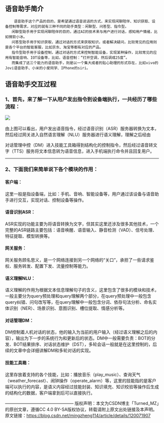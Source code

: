 ##  语音助手简介

```
	语音助手这个产品的目的，是希望通过语音说话的方式，来实现闲聊陪伴、知识获取、设备控制等需求，对应的就有三种不同的助手类型：闲聊型、问答型、指令型。
​	闲聊型助手用于实现闲聊陪伴的目的，通过AI的技术来与用户进行对话，感知用户情绪，比如微软小冰。
​	问答型助手用于知识获取，通过对话的方式来获取知识，或者解决疑问，比较常见的应用则是各个平台的智能客服，比如京东、淘宝等都有对应的产品。
​	指令型助手用于设备控制，通过对话的方式来控制智能设备，实现某种操作，比较常见的应用有智能音响、IOT设备等，比如，语音控制：“打开空调，然后调成25度”。
​	而集成了这三个能力的语音助手，则是以一个集大成者的贴心助理的形式存在，比如vivo的Jovi语音助手、小米的小爱同学、IPhone的siri。
```

## 语音助手交互过程

### **1、首先，来了解一下从用户发出指令到设备端执行，一共经历了哪些流程：**

![](..\..\images\语音助手交互过程.jpg)

​	由上图可以看出，用户发出语音指令，经过语音识别（ASR）服务器转换为文本，然后经过网关进入自然语言理解（NLU）服务器进行语义理解，理解之后经由

对话管理中控（DM）进入技能工具箱得到结构化的控制指令，然后经过语音转文字（TTS）服务将文本信息转为语音信息，进入手机端执行命令并且回复用户。

------

### **2、下面我们来简单说下各个模块的作用：**

#### 客户端：

​		这里一般是指设备端，比如：手机、音响、智能设备等，用户通过该设备与语音助手进行交互，实现对话、控制设备等操作。 

#### 语音识别ASR：

​		ASR实现的功能主要为将语音转换为文字，但其实这里还涉及很多其他技术，一个完整的ASR链路主要包括：语音唤醒、语音输入、静音检测（VAD）、信号处理、特征提取、模型转换等。

#### 网关服务：

​		网关服务顾名思义，是一个网络连接到另一个网络的“关口”，承担了一些请求鉴权、服务转发、配置下发、流量控制等能力。

#### 语义理解NLU：

​		语义理解的作用为根据文本信息理解句子的含义，这里包含了很多的模块和技术，一般主要分为query预处理和query理解两个部分，在query预处理中一般包含query纠错、问句改写等，在query理解中一般包含分词、依存句法分析、命名实体识别（NER）、场景识别、意图识别、槽位提取、情感分析等。

#### 对话管理DM：

​		DM控制着人机对话的状态，他的输入为当前的用户输入（经过语义理解之后的内容），输出为下一步的系统行为和更新后的状态。DM中一般需要负责：BOT的分发、BOT结果排序、对话状态维护（DST），多轮会话一般就是在这里控制的，后续的文章中会详细讲解DM和多轮对话的实现。

#### 技能工具箱：

​		这里存放着支持的各个技能，比如：播放音乐（play_music）、查询天气（weather_forecast）、闹钟操作（operate_alarm）等，这里的技能指的是客户端可以执行的内容，是语义内容经过技能封装、知识填充、知识校验等操作后生成的结构化的数据，客户端拿到后可以直接执行。    

————————————————
版权声明：本文为CSDN博主「Turned_MZ」的原创文章，遵循CC 4.0 BY-SA版权协议，转载请附上原文出处链接及本声明。
原文链接：https://blog.csdn.net/mingzheng114/article/details/120071907

